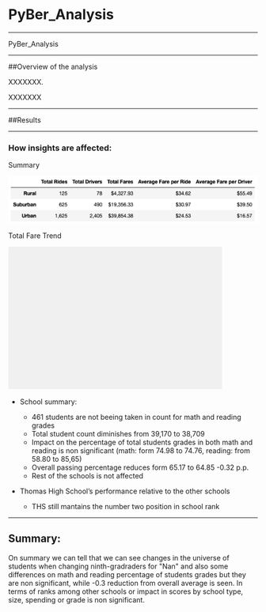 # PyBer_Analysis
---

PyBer_Analysis

---

##Overview of the analysis

XXXXXXX.

XXXXXXX

---

##Results

---

### How insights are affected:

Summary

![Summary](/analysis/Summary_DataFra%2Ce.png)

Total Fare Trend

![Graph](/analysis/total_Fare_Graph.png)

* School summary:
  - 461 students are not beeing taken in count for math and reading grades
  - Total student count diminishes from 39,170 to 38,709
  - Impact on the percentage of total students grades in both math and reading is non significant (math: form 74.98 to 74.76, reading: from 58.80 to 85,65)
  - Overall passing percentage reduces form 65.17 to 64.85 -0.32 p.p.
  - Rest of the schools is not affected

* Thomas High School’s performance relative to the other schools
    - THS still mantains the number two position in school rank



---

## Summary:

On summary we can tell that we can see changes in the universe of students when changing ninth-gradraders for "Nan" and also some differences on math and reading percentage of students grades but they are non significant, while -0.3 reduction from overall average is seen. In terms of ranks among other schools or impact in scores by school type, size, spending or grade is non significant.

